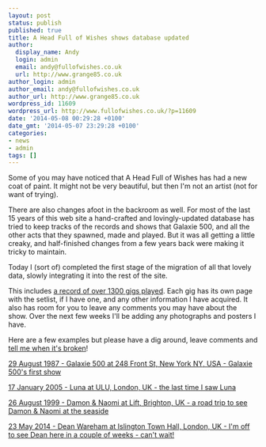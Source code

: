 ```yaml
---
layout: post
status: publish
published: true
title: A Head Full of Wishes shows database updated
author:
  display_name: Andy
  login: admin
  email: andy@fullofwishes.co.uk
  url: http://www.grange85.co.uk
author_login: admin
author_email: andy@fullofwishes.co.uk
author_url: http://www.grange85.co.uk
wordpress_id: 11609
wordpress_url: http://www.fullofwishes.co.uk/?p=11609
date: '2014-05-08 00:29:28 +0100'
date_gmt: '2014-05-07 23:29:28 +0100'
categories:
- news
- admin
tags: []
---
```

<p>Some of you may have noticed that A Head Full of Wishes has had a new coat of paint. It might not be very beautiful, but then I'm not an artist (not for want of trying). </p>
<p>There are also changes afoot in the backroom as well. For most of the last 15 years of this web site a hand-crafted and lovingly-updated database has tried to keep tracks of the records and shows that Galaxie 500, and all the other acts that they spawned, made and played. But it was all getting a little creaky, and half-finished changes from a few years back were making it tricky to maintain.</p>
<p>Today I (sort of) completed the first stage of the migration of all that lovely data, slowly integrating it into the rest of the site.</p>
<p>This includes <a href="/database/shows/">a record of over 1300 gigs played</a>. Each gig has its own page with the setlist, if I have one, and any other information I have acquired. It also has room for you to leave any comments you may have about the show. Over the next few weeks I'll be adding any photographs and posters I have.</p>
<p>Here are a few examples but please have a dig around, leave comments and <a href="/about/contact-me/" title="Contact me">tell me when it's broken</a>!</p>
<p><a href="/database/show/1987-08-29-galaxie-500-248-front-st-new-york-ny-usa/" title="1987-08-29: Galaxie 500 – 248 Front St, New York NY, USA">29 August 1987 - Galaxie 500 at 248 Front St, New York NY, USA - Galaxie 500's first show</a></p>
<p><a href="/database/show/2005-01-17-luna-ulu-london-uk/" title="2005-01-17: Luna – ULU, London, UK">17 January 2005 - Luna at ULU, London, UK - the last time I saw Luna</a></p>
<p><a href="/database/show/1999-08-26-damon-naomi-lift-brighton-uk/" title="1999-08-26: Damon & Naomi – Lift, Brighton, UK">26 August 1999 - Damon & Naomi at Lift, Brighton, UK - a road trip to see Damon & Naomi at the seaside</a></p>
<p><a href="/database/show/2014-05-23-dean-wareham-islington-town-hall-london-uk/" title="2014-05-23: Dean Wareham – Islington Town Hall, London, UK">23 May 2014 - Dean Wareham at Islington Town Hall, London, UK - I'm off to see Dean here in a couple of weeks - can't wait!</a></p>
